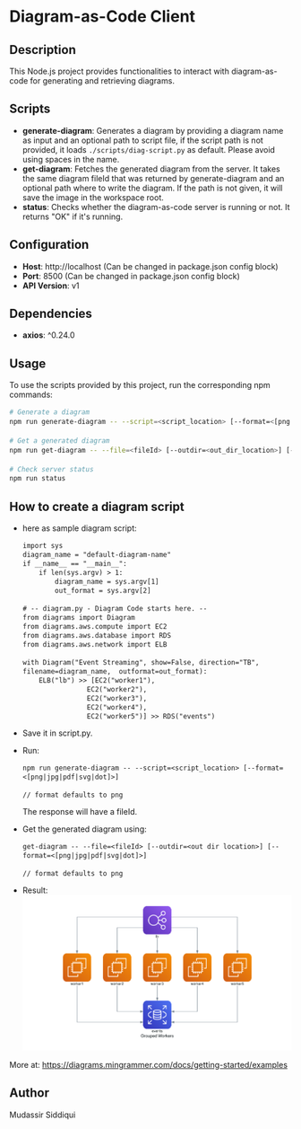 # Diagram-as-Code Client

## Description

This Node.js project provides functionalities to interact with diagram-as-code for generating and retrieving diagrams.

## Scripts

- **generate-diagram**: Generates a diagram by providing a diagram name as input and an optional path to script file, if the script path is not provided, it loads `./scripts/diag-script.py` as default. Please avoid using spaces in the name.
- **get-diagram**: Fetches the generated diagram from the server. It takes the same diagram fileId that was returned by generate-diagram and an optional path where to write the diagram. If the path is not given, it will save the image in the workspace root.
- **status**: Checks whether the diagram-as-code server is running or not. It returns "OK" if it's running.

## Configuration

- **Host**: http://localhost (Can be changed in package.json config block)
- **Port**: 8500 (Can be changed in package.json config block)
- **API Version**: v1

## Dependencies

- **axios**: ^0.24.0

## Usage

To use the scripts provided by this project, run the corresponding npm commands:

```bash
# Generate a diagram
npm run generate-diagram -- --script=<script_location> [--format=<[png|jpg|pdf|svg|dot]>]

# Get a generated diagram
npm run get-diagram -- --file=<fileId> [--outdir=<out_dir_location>] [--format=<[png|jpg|pdf|svg|dot]>]

# Check server status
npm run status
```

## How to create a diagram script
- here as sample diagram script:
    ```
    import sys
    diagram_name = "default-diagram-name"
    if __name__ == "__main__":
        if len(sys.argv) > 1:
            diagram_name = sys.argv[1]
            out_format = sys.argv[2]

    # -- diagram.py - Diagram Code starts here. --
    from diagrams import Diagram
    from diagrams.aws.compute import EC2
    from diagrams.aws.database import RDS
    from diagrams.aws.network import ELB

    with Diagram("Event Streaming", show=False, direction="TB", filename=diagram_name,  outformat=out_format):
        ELB("lb") >> [EC2("worker1"),
                    EC2("worker2"),
                    EC2("worker3"),
                    EC2("worker4"),
                    EC2("worker5")] >> RDS("events")
    ```
- Save it in script.py.

- Run: 
    ```
    npm run generate-diagram -- --script=<script_location> [--format=<[png|jpg|pdf|svg|dot]>]

    // format defaults to png
    ```
    The response will have a fileId.

- Get the generated diagram using: 
    ```
    get-diagram -- --file=<fileId> [--outdir=<out dir location>] [--format=<[png|jpg|pdf|svg|dot]>]
    
    // format defaults to png
    ```

- Result:
![generated diagram](image.png)

More at: https://diagrams.mingrammer.com/docs/getting-started/examples

## Author

Mudassir Siddiqui